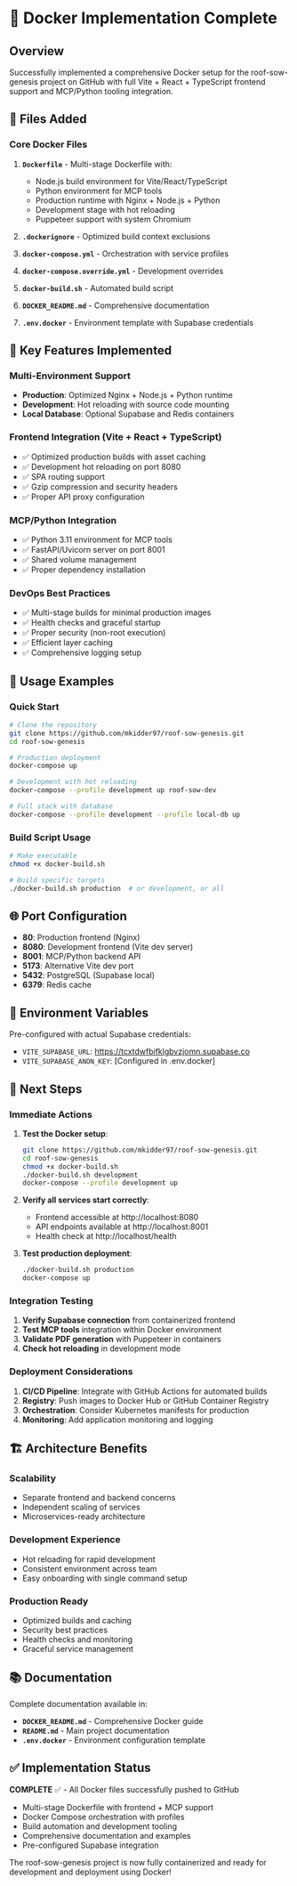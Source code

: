 # 🐳 Docker Implementation Complete

## Overview

Successfully implemented a comprehensive Docker setup for the roof-sow-genesis project on GitHub with full Vite + React + TypeScript frontend support and MCP/Python tooling integration.

## 📁 Files Added

### Core Docker Files
1. **`Dockerfile`** - Multi-stage Dockerfile with:
   - Node.js build environment for Vite/React/TypeScript
   - Python environment for MCP tools
   - Production runtime with Nginx + Node.js + Python
   - Development stage with hot reloading
   - Puppeteer support with system Chromium

2. **`.dockerignore`** - Optimized build context exclusions
3. **`docker-compose.yml`** - Orchestration with service profiles
4. **`docker-compose.override.yml`** - Development overrides
5. **`docker-build.sh`** - Automated build script
6. **`DOCKER_README.md`** - Comprehensive documentation
7. **`.env.docker`** - Environment template with Supabase credentials

## 🚀 Key Features Implemented

### Multi-Environment Support
- **Production**: Optimized Nginx + Node.js + Python runtime
- **Development**: Hot reloading with source code mounting
- **Local Database**: Optional Supabase and Redis containers

### Frontend Integration (Vite + React + TypeScript)
- ✅ Optimized production builds with asset caching
- ✅ Development hot reloading on port 8080
- ✅ SPA routing support
- ✅ Gzip compression and security headers
- ✅ Proper API proxy configuration

### MCP/Python Integration
- ✅ Python 3.11 environment for MCP tools
- ✅ FastAPI/Uvicorn server on port 8001
- ✅ Shared volume management
- ✅ Proper dependency installation

### DevOps Best Practices
- ✅ Multi-stage builds for minimal production images
- ✅ Health checks and graceful startup
- ✅ Proper security (non-root execution)
- ✅ Efficient layer caching
- ✅ Comprehensive logging setup

## 🔧 Usage Examples

### Quick Start
```bash
# Clone the repository
git clone https://github.com/mkidder97/roof-sow-genesis.git
cd roof-sow-genesis

# Production deployment
docker-compose up

# Development with hot reloading
docker-compose --profile development up roof-sow-dev

# Full stack with database
docker-compose --profile development --profile local-db up
```

### Build Script Usage
```bash
# Make executable
chmod +x docker-build.sh

# Build specific targets
./docker-build.sh production  # or development, or all
```

## 🌐 Port Configuration

- **80**: Production frontend (Nginx)
- **8080**: Development frontend (Vite dev server)
- **8001**: MCP/Python backend API
- **5173**: Alternative Vite dev port
- **5432**: PostgreSQL (Supabase local)
- **6379**: Redis cache

## 🔐 Environment Variables

Pre-configured with actual Supabase credentials:
- `VITE_SUPABASE_URL`: https://tcxtdwfbifklgbvzjomn.supabase.co
- `VITE_SUPABASE_ANON_KEY`: [Configured in .env.docker]

## 📝 Next Steps

### Immediate Actions
1. **Test the Docker setup**:
   ```bash
   git clone https://github.com/mkidder97/roof-sow-genesis.git
   cd roof-sow-genesis
   chmod +x docker-build.sh
   ./docker-build.sh development
   docker-compose --profile development up
   ```

2. **Verify all services start correctly**:
   - Frontend accessible at http://localhost:8080
   - API endpoints available at http://localhost:8001
   - Health check at http://localhost/health

3. **Test production deployment**:
   ```bash
   ./docker-build.sh production
   docker-compose up
   ```

### Integration Testing
1. **Verify Supabase connection** from containerized frontend
2. **Test MCP tools** integration within Docker environment
3. **Validate PDF generation** with Puppeteer in containers
4. **Check hot reloading** in development mode

### Deployment Considerations
1. **CI/CD Pipeline**: Integrate with GitHub Actions for automated builds
2. **Registry**: Push images to Docker Hub or GitHub Container Registry
3. **Orchestration**: Consider Kubernetes manifests for production
4. **Monitoring**: Add application monitoring and logging

## 🏗️ Architecture Benefits

### Scalability
- Separate frontend and backend concerns
- Independent scaling of services
- Microservices-ready architecture

### Development Experience
- Hot reloading for rapid development
- Consistent environment across team
- Easy onboarding with single command setup

### Production Ready
- Optimized builds and caching
- Security best practices
- Health checks and monitoring
- Graceful service management

## 📚 Documentation

Complete documentation available in:
- **`DOCKER_README.md`** - Comprehensive Docker guide
- **`README.md`** - Main project documentation
- **`.env.docker`** - Environment configuration template

## ✅ Implementation Status

**COMPLETE** ✅ - All Docker files successfully pushed to GitHub
- Multi-stage Dockerfile with frontend + MCP support
- Docker Compose orchestration with profiles
- Build automation and development tooling
- Comprehensive documentation and examples
- Pre-configured Supabase integration

The roof-sow-genesis project is now fully containerized and ready for development and deployment using Docker!